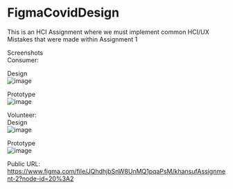 # FigmaCovidDesign

This is an HCI Assignment where we must implement common HCI/UX Mistakes that were made within Assignment 1


Screenshots  
Consumer:  
  
Design  
![image](https://user-images.githubusercontent.com/75972709/111717381-502e0b00-882e-11eb-8a7e-526a093bf374.png)  
  
Prototype  
![image](https://user-images.githubusercontent.com/75972709/111717781-245f5500-882f-11eb-964c-abdc4e0e074c.png)
  
  
  
Volunteer:  
Design  
![image](https://user-images.githubusercontent.com/75972709/111717515-8f5c5c00-882e-11eb-8edb-7f17373511df.png)  
  
Prototype  
![image](https://user-images.githubusercontent.com/75972709/111717522-92574c80-882e-11eb-998f-03282f721d8d.png)  
  
  


Public URL: https://www.figma.com/file/JQhdhjbSnW8UnMQ1pqaPsM/khansufAssignment-2?node-id=20%3A2
